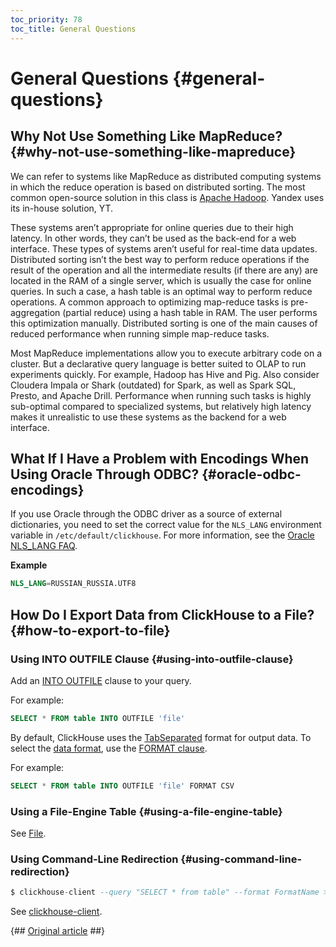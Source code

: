 ```yaml
---
toc_priority: 78
toc_title: General Questions
---
```


# General Questions {#general-questions}

## Why Not Use Something Like MapReduce? {#why-not-use-something-like-mapreduce}

We can refer to systems like MapReduce as distributed computing systems in which the reduce operation is based on distributed sorting. The most common open-source solution in this class is [Apache Hadoop](http://hadoop.apache.org). Yandex uses its in-house solution, YT.

These systems aren’t appropriate for online queries due to their high latency. In other words, they can’t be used as the back-end for a web interface. These types of systems aren’t useful for real-time data updates. Distributed sorting isn’t the best way to perform reduce operations if the result of the operation and all the intermediate results (if there are any) are located in the RAM of a single server, which is usually the case for online queries. In such a case, a hash table is an optimal way to perform reduce operations. A common approach to optimizing map-reduce tasks is pre-aggregation (partial reduce) using a hash table in RAM. The user performs this optimization manually. Distributed sorting is one of the main causes of reduced performance when running simple map-reduce tasks.

Most MapReduce implementations allow you to execute arbitrary code on a cluster. But a declarative query language is better suited to OLAP to run experiments quickly. For example, Hadoop has Hive and Pig. Also consider Cloudera Impala or Shark (outdated) for Spark, as well as Spark SQL, Presto, and Apache Drill. Performance when running such tasks is highly sub-optimal compared to specialized systems, but relatively high latency makes it unrealistic to use these systems as the backend for a web interface.

## What If I Have a Problem with Encodings When Using Oracle Through ODBC? {#oracle-odbc-encodings}

If you use Oracle through the ODBC driver as a source of external dictionaries, you need to set the correct value for the `NLS_LANG` environment variable in `/etc/default/clickhouse`. For more information, see the [Oracle NLS\_LANG FAQ](https://www.oracle.com/technetwork/products/globalization/nls-lang-099431.html).

**Example**

``` sql
NLS_LANG=RUSSIAN_RUSSIA.UTF8
```

## How Do I Export Data from ClickHouse to a File? {#how-to-export-to-file}

### Using INTO OUTFILE Clause {#using-into-outfile-clause}

Add an [INTO OUTFILE](../sql-reference/statements/into-outfile.md#into-outfile-clause) clause to your query.

For example:

``` sql
SELECT * FROM table INTO OUTFILE 'file'
```

By default, ClickHouse uses the [TabSeparated](../interfaces/formats.md#tabseparated) format for output data. To select the [data format](../interfaces/formats.md), use the [FORMAT clause](../sql-reference/statements/select/format.md#format-clause).

For example:

``` sql
SELECT * FROM table INTO OUTFILE 'file' FORMAT CSV
```

### Using a File-Engine Table {#using-a-file-engine-table}

See [File](../engines/table-engines/special/file.md).

### Using Command-Line Redirection {#using-command-line-redirection}

``` sql
$ clickhouse-client --query "SELECT * from table" --format FormatName > result.txt
```

See [clickhouse-client](../interfaces/cli.md).

{## [Original article](https://clickhouse.tech/docs/en/faq/general/) ##}
